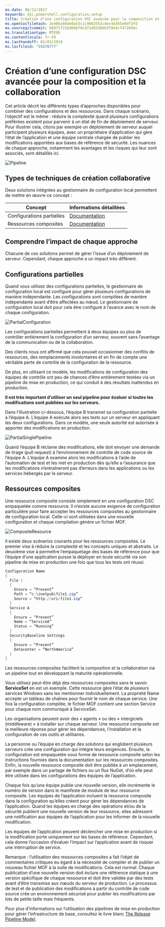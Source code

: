 ```yaml
---
ms.date: 06/12/2017
keywords: dsc,powershell,configuration,setup
title: Création d’une configuration DSC avancée pour la composition et la collaboration
ms.openlocfilehash: 3e40ba94de0a53c1c9663553c4ec443b5e0df3fd
ms.sourcegitcommit: b6871f21bd666f9cd71dd336bb3f844cf472b56c
ms.translationtype: MTE95
ms.contentlocale: fr-FR
ms.lasthandoff: 02/03/2019
ms.locfileid: "55678777"
---
```

# <a name="advanced-dsc-authoring-for-composition-and-collaboration"></a>Création d’une configuration DSC avancée pour la composition et la collaboration

Cet article décrit les différents types d’approches disponibles pour combiner des configurations et des ressources.
Dans chaque scénario, l’objectif est le même : réduire la complexité quand plusieurs configurations préférées existent pour parvenir à un état de fin de déploiement de serveur.
Pour illustrer cela, citons par exemple un déploiement de serveur auquel participent plusieurs équipes, avec un propriétaire d’application qui gère l’état de l’application et une équipe centrale chargée de publier les modifications apportées aux bases de référence de sécurité.
Les nuances de chaque approche, notamment les avantages et les risques qui leur sont associés, sont détaillés ici.

![Pipeline](../images/Pipeline.jpg)

## <a name="types-of-collaborative-authoring-techniques"></a>Types de techniques de création collaborative

Deux solutions intégrées au gestionnaire de configuration local permettent de mettre en œuvre ce concept :

| Concept | Informations détaillées
|-|-
| Configurations partielles | [Documentation](../pull-server/partialConfigs.md)
| Ressources composites | [Documentation](../resources/authoringResourceComposite.md)

## <a name="understanding-the-impact-of-each-approach"></a>Comprendre l’impact de chaque approche

Chacune de ces solutions permet de gérer l’issue d’un déploiement de serveur.
Cependant, chaque approche a un impact très différent.

## <a name="partial-configurations"></a>Configurations partielles

Quand vous utilisez des configurations partielles, le gestionnaire de configuration local est configuré pour gérer plusieurs configurations de manière indépendante.
Les configurations sont compilées de manière indépendante avant d’être affectées au nœud.
Le gestionnaire de configuration local doit pour cela être configuré à l’avance avec le nom de chaque configuration.

![PartialConfiguration](../images/PartialConfiguration.jpg)

Les configurations partielles permettent à deux équipes ou plus de contrôler entièrement la configuration d’un serveur, souvent sans l’avantage de la communication ou de la collaboration.

Des clients nous ont affirmé que cela pouvait occasionner des conflits de ressources, des remplacements involontaires et en fin de compte une véritable perte de contrôle de la configuration de la ressource.

De plus, en utilisant ce modèle, les modifications de configuration des équipes de contrôle ont peu de chances d’être entièrement testées via un pipeline de mise en production, ce qui conduit à des résultats inattendus en production.

**Il est très important d’utiliser un seul pipeline pour évaluer si toutes les modifications sont publiées sur les serveurs.**

Dans l’illustration ci-dessous, l’équipe B transmet sa configuration partielle à l’équipe A. L’équipe A exécute alors ses tests sur un serveur en appliquant les deux configurations.
Dans ce modèle, une seule autorité est autorisée à apporter des modifications en production.

![PartialSinglePipeline](../images/PartialSinglePipeline.jpg)

Quand l’équipe B réclame des modifications, elle doit envoyer une demande de tirage (pull request) à l’environnement de contrôle de code source de l’équipe A.
L’équipe A examine alors les modifications à l’aide de l’automation de test et les met en production dès qu’elle a l’assurance que les modifications n’entraîneront pas d’erreurs dans les applications ou les services hébergés par le serveur.

## <a name="composite-resources"></a>Ressources composites

Une ressource composite consiste simplement en une configuration DSC empaquetée comme ressource.
Il n’existe aucune exigence de configuration particulière pour faire accepter les ressources composites au gestionnaire de configuration local.
Celle-ci sont utilisées dans une nouvelle configuration et chaque compilation génère un fichier MOF.

![CompositeResource](../images/CompositeResource.jpg)

Il existe deux scénarios courants pour les ressources composites.
Le premier vise à réduire la complexité et les concepts uniques et abstraits.
Le deuxième vise à permettre l’empaquetage des bases de référence pour que l’équipe d’une application puisse la déployer en toute sécurité via son pipeline de mise en production une fois que tous les tests ont réussi.

```PowerShell
Configuration Name
{
  File 1
  {
    Ensure = “Present”
    Path = “c:\inetpub\file1.zip”
    Source = “http://uri/file1.zip”
  }
  Service A
  {
    Ensure = “Present”
    Name = “ServiceA”
    Status = “Running”
  }
  SecurityBaseline Settings
  {
    Ensure = “Present”
    Datacenter = “NorthAmerica”
  }
}
```

Les ressources composites facilitent la composition et la collaboration via un pipeline tout en développant la maturité opérationnelle.

Vous utilisez peut-être déjà des ressources composites sans le savoir.
**ServiceSet** en est un exemple.
Cette ressource gère l’état de plusieurs services Windows sans les mentionner individuellement.
La propriété Name accepte un tableau de chaînes pour fournir le nom de chaque service.
Une fois la configuration compilée, le fichier MOF contient une section Service pour chaque nom communiqué à ServiceSet.

Les organisations peuvent avoir des « agents » ou des « intergiciels (middleware) » à installer sur chaque serveur.
Une ressource composite est la meilleure réponse pour gérer les dépendances, l’installation et la configuration de ces outils et utilitaires.

La personne ou l’équipe en charge des solutions qui englobent plusieurs serveurs crée une configuration qui intègre leurs exigences.
Ensuite, la configuration est empaquetée sous forme de ressource composite selon les instructions fournies dans la documentation sur les ressources composites.
Enfin, la nouvelle ressource composite doit être publiée à un emplacement, par exemple dans un partage de fichiers ou un flux NuGet, d’où elle peut être utilisée dans les configurations des équipes de l’application.

Chaque fois qu’une équipe publie une nouvelle version, elle incrémente le numéro de version dans le manifeste de module de leur ressource composite.
Les équipes de l’application incluent la ressource composite dans la configuration qu’elles créent pour gérer les dépendances de l’application.
Quand les équipes en charge des opérations et/ou de la sécurité publient une nouvelle version de leur ressource, elles adressent une notification aux équipes de l’application pour les informer de la nouvelle modification.

Les équipes de l’application peuvent déclencher une mise en production si la modification porte uniquement sur les bases de référence.
Cependant, cela donne l’occasion d’évaluer l’impact sur l’application avant de risquer une interruption de service.

Remarque : l’utilisation des ressources composites a fait l’objet de commentaires critiques eu égard à la nécessité de compiler et de publier un nouveau fichier MOF à la suite de modifications.
Cela est normal.
Chaque publication d’une nouvelle version doit inclure une référence statique à une version spécifique de chaque ressource et doit être validée par des tests avant d’être transmise aux nœuds du serveur de production.
Le processus de test et de publication des modifications à partir du contrôle de code source crée un environnement sécurisé pour publier les modifications par lots de petite taille mais fréquents.

Pour plus d’informations sur l’utilisation des pipelines de mise en production pour gérer l’infrastructure de base, consultez le livre blanc [The Release Pipeline Model](../further-reading/whitepapers.md).

